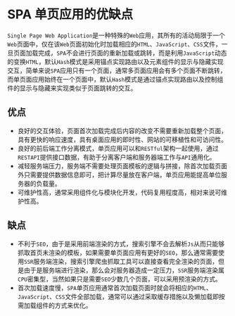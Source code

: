 # SPA 单页应用的优缺点

`Single Page Web Application`是一种特殊的`Web`应用，其所有的活动局限于一个`Web`页面中，仅在该`Web`页面初始化时加载相应的`HTML`、`JavaScript`、`CSS`文件，一旦页面加载完成，`SPA`不会进行页面的重新加载或跳转，而是利用`JavaScript`动态的变换`HTML`，默认`Hash`模式是采用锚点实现路由以及元素组件的显示与隐藏实现交互，简单来说`SPA`应用只有一个页面，通常多页面应用会有多个页面不断跳转，而单页面应用始终在一个页面中，默认`Hash`模式是通过锚点实现路由以及控制组件的显示与隐藏来实现类似于页面跳转的交互。

## 优点

- 良好的交互体验，页面首次加载完成后内容的改变不需要重新加载整个页面，具有更快的响应速度，具有桌面应用的即时性、网站的可移植性和可访问性。
- 良好的前后端工作分离模式，单页应用可以和`RESTful`架构一起使用，通过`RESTAPI`提供接口数据，有助于分离客户端和服务器端工作与`API`通用化。
- 减轻服务端压力，服务端不需要处理页面模板的逻辑与拼接，除首次加载页面外只需要提供数据信息即可，把计算尽量放在客户端，单页应用能提高单位服务器的负载量。
- 可维护性高，通常采用组件化与模块化开发，代码复用程度高，相对来说可维护性高。

## 缺点

- 不利于`SEO`，由于是采用前端渲染的方式，搜索引擎不会去解析`Js`从而只能够抓取首页未渲染的模板，如果需要单页面应用有更好的`SEO`，那么通常需要使用`SSR`服务端渲染，搜索引擎爬虫抓取工具可以直接查看完全渲染的页面，但是由于是服务端进行渲染，那么会对服务器造成一定压力，`SSR`服务端渲染属`CPU`密集型，当然如果只是需要`SEO`少数几个页面，可以采用预渲染的方式。
- 首次加载速度慢，`SPA`单页应用通常首次加载页面时就会将相应的`HTML`、`JavaScript`、`CSS`文件全部加载，通常可以通过采取缓存措施以及懒加载即按需加载组件的方式来优化。
